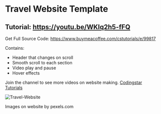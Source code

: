 # Travel Website Template
## Tutorial: https://youtu.be/WKIq2h5-fFQ

Get Full Source Code: https://www.buymeacoffee.com/cstutorials/e/99817

Contains:
 <ul>
  <li>Header that changes on scroll</li>
  <li>Smooth scroll to each section</li>
  <li>Video play and pause</li>
  <li>Hover effects</li>
 </ul>
 
 Join the channel to see more videos on website making. [Codingstar Tutorials](https://www.youtube.com/channel/UCadItSVcBu0pS3ES8UJQJ1A)

![Travel-Website](https://user-images.githubusercontent.com/101867993/200461495-b165862e-78c7-4334-9074-85d3f9835476.png)


Images on website by pexels.com
